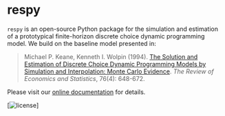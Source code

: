# respy

``respy``  is an open-source Python package for the simulation and estimation of a
prototypical finite-horizon discrete choice dynamic programming model. We build on the
baseline model presented in:

> Michael P. Keane, Kenneth I. Wolpin (1994). [The Solution and Estimation of Discrete
> Choice Dynamic Programming Models by Simulation and Interpolation: Monte Carlo
> Evidence](http://www.jstor.org/stable/2109768). *The Review of Economics and
> Statistics*, 76(4): 648-672.

Please visit our [online documentation](http://respy.readthedocs.io/) for details.

[![license](https://img.shields.io/github/license/mashape/apistatus.svg?maxAge=2592000)]
